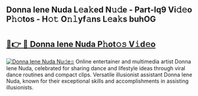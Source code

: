 ## Donna Iene Nuda L𝚎a𝚔ed N𝚞𝚍e - Part-Iq9 Vi𝚍𝚎o P𝚑𝚘tos - H𝚘𝚝 O𝚗𝚕yf𝚊ns L𝚎a𝚔s buhOG

# <h2><a href="http://kf24j6.oniu.top/?m=Donna+Iene+Nuda">🔗👉 🔴 Donna Iene Nuda P𝚑ot𝚘𝚜 V𝚒d𝚎o</a></h2>

[![Donna Iene Nuda Nu𝚍e𝚜](https://i.imgur.com/0qMVB7G.gif)](http://kf24j6.oniu.top/?m=Donna+Iene+Nuda)
Online entertainer and multimedia artist Donna Iene Nuda, celebrated for sharing dance and lifestyle ideas through viral dance routines and compact clips. Versatile illusionist assistant Donna Iene Nuda, known for their exceptional skills and accomplishments in assisting illusionists.  
